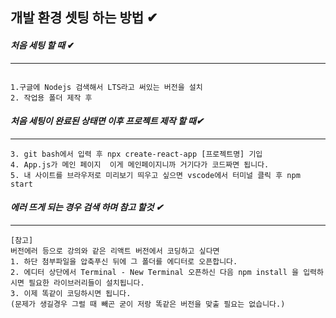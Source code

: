 
## 개발 환경 셋팅 하는 방법 ✔





#### _**처음 세팅 할 때**_ ✔
-----------------------------
```

1.구글에 Nodejs 검색해서 LTS라고 써있는 버전을 설치
2. 작업용 폴더 제작 후
```
#### _**처음 세팅이 완료된 상태면 이후 프로젝트 제작 할 때**✔_
-----------------------------
```
3. git bash에서 입력 후 npx create-react-app [프로젝트명] 기입
4. App.js가 메인 페이지  이게 메인페이지니까 거기다가 코드짜면 됩니다. 
5. 내 사이트를 브라우저로 미리보기 띄우고 싶으면 vscode에서 터미널 클릭 후 npm start 
```
 ####  _**에러 뜨게 되는 경우 검색 하며 참고 할것** ✔_
 ----------------------------------------
 ```
 [참고]
 버전에러 등으로 강의와 같은 리액트 버전에서 코딩하고 싶다면
1. 하단 첨부파일을 압축푸신 뒤에 그 폴더를 에디터로 오픈합니다.
2. 에디터 상단에서 Terminal - New Terminal 오픈하신 다음 npm install 을 입력하시면 필요한 라이브러리들이 설치됩니다.
3. 이제 똑같이 코딩하시면 됩니다.
(문제가 생길경우 그럴 때 빼곤 굳이 저랑 똑같은 버전을 맞출 필요는 없습니다.)

```

